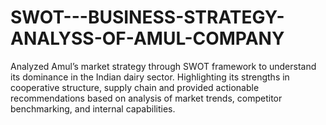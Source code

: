 # SWOT---BUSINESS-STRATEGY-ANALYSS-OF-AMUL-COMPANY
Analyzed Amul’s market strategy through SWOT framework to understand its dominance in the Indian dairy sector. Highlighting its strengths in cooperative structure, supply chain and provided actionable recommendations based on analysis of market trends, competitor benchmarking, and internal capabilities.
